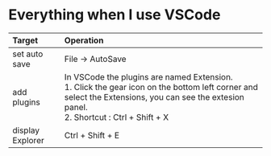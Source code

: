 # Everything when I use VSCode



|Target|Operation|
|:--|:--|
|set auto save | File -> AutoSave|
|add plugins|In VSCode the plugins are named Extension. <br> 1. Click the gear icon on the bottom left corner and select the Extensions, you can see the extesion panel. <br> 2. Shortcut : Ctrl + Shift + X|
|display Explorer|Ctrl + Shift + E|